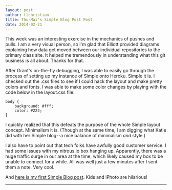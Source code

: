 ```yaml
---
layout: post
author: tlchristian
title: Thu-Mai's Simple Blog Post Post
date: 2014-02-21
---
```


This week was an interesting exercise in the mechanics of pushes and pulls.  I am a very visual person, so I'm glad that Elliott provided diagrams 
explaining how data get moved between our individual repositories to the primary class site.  It helped me tremendously in understanding what this git
business is all about.  Thanks for that.

After Grant's on-the-fly debugging, I was able to easily go through the process of setting up my instance of Simple onto Heroku.  Simple it is.
I checked out the .css files to see if I could hack the layout and make pretty colors and fonts. I was able to make some color changes by playing with 
the code below in the layout.css file:

```
body {
    background: #fff;
    color: #222;
}
```

I quickly realized that this defeats the purpose of the whole Simple layout concept.  Minimalism it is.  (Though at the same time, I am digging what Katie did with
her Simple blog--a nice balance of minimalism *and* style.)

I also have to point out that tech folks have awfully good customer service.  I had some issues with my nitrous.io box hanging up.  Apparently, there was
a huge traffic surge in our area at the time, which likely caused my box to be unable to connect for a while.  All was well just a few minutes
after I sent them a note. Very cool. 

And [here is my first Simple Blog post](http://silshack-tlchristian.herokuapp.com/).  Kids and iPhoto are hilarious!

---


